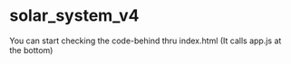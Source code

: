 # solar_system_v4

You can start checking the code-behind thru index.html (It calls app.js at the bottom)
